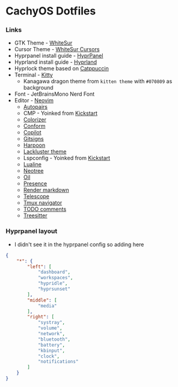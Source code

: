 # CachyOS Dotfiles

### Links

- GTK Theme - [WhiteSur](https://github.com/vinceliuice/WhiteSur-gtk-theme)
- Cursor Theme - [WhiteSur Cursors](https://github.com/vinceliuice/WhiteSur-cursors)
- Hyprpanel install guide - [HyprPanel](https://hyprpanel.com/getting_started/installation.html)
- Hyprland install guide - [Hyprland](https://wiki.hyprland.org/Getting-Started/Installation/)
- Hyprlock theme based on [Catppuccin](https://github.com/catppuccin/hyprlock)
- Terminal - [Kitty](https://github.com/kovidgoyal/kitty)
    - Kanagawa dragon theme from `kitten theme` with `#070809` as background
- Font - JetBrainsMono Nerd Font
- Editor - [Neovim](https://github.com/neovim/neovim)
    - [Autopairs](https://github.com/windwp/nvim-autopairs)
    - CMP - Yoinked from [Kickstart](https://github.com/nvim-lua/kickstart.nvim)
    - [Colorizer](https://github.com/catgoose/nvim-colorizer.lua)
    - [Conform](https://github.com/stevearc/conform.nvim)
    - [Copilot](https://github.com/github/copilot.vim)
    - [Gitsigns](https://github.com/lewis6991/gitsigns.nvim)
    - [Harpoon](https://github.com/ThePrimeagen/harpoon/tree/harpoon2)
    - [Lackluster theme](https://github.com/slugbyte/lackluster.nvim)
    - Lspconfig - Yoinked from [Kickstart](https://github.com/nvim-lua/kickstart.nvim)
    - [Lualine](https://github.com/nvim-lualine/lualine.nvim)
    - [Neotree](https://github.com/nvim-neo-tree/neo-tree.nvim)
    - [Oil](https://github.com/stevearc/oil.nvim)
    - [Presence](https://github.com/andweeb/presence.nvim)
    - [Render markdown](https://github.com/MeanderingProgrammer/render-markdown.nvim)
    - [Telescope](https://github.com/nvim-telescope/telescope.nvim)
    - [Tmux navigator](https://github.com/christoomey/vim-tmux-navigator)
    - [TODO comments](https://github.com/folke/todo-comments.nvim)
    - [Treesitter](https://github.com/nvim-treesitter/nvim-treesitter)

### Hyprpanel layout

- I didn't see it in the hyprpanel config so adding here

```json
{
    "*": {
        "left": [
            "dashboard",
            "workspaces",
            "hypridle",
            "hyprsunset"
        ],
        "middle": [
            "media"
        ],
        "right": [
            "systray",
            "volume",
            "network",
            "bluetooth",
            "battery",
            "kbinput",
            "clock",
            "notifications"
        ]
    }
}
```
